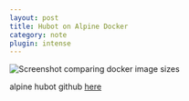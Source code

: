 ```yaml
---
layout: post
title: Hubot on Alpine Docker
category: note
plugin: intense
---
```


<p><img src="{{ site.file }}/alpine-docker-size-comparison.png" alt="Screenshot comparing docker image sizes"></p>

<p>alpine hubot github <a href="https://github.com/noqcks/alpine-hubot">here</a></p>
